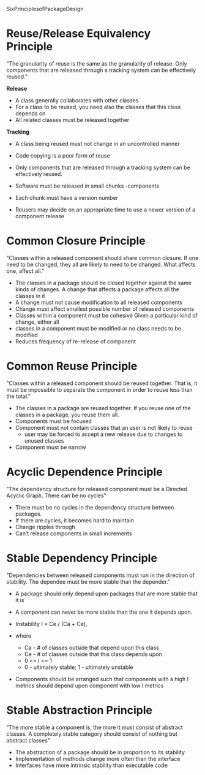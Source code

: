 SixPrinciplesofPackageDesign

# Reuse/Release Equivalency Principle #

"The granularity of reuse is the same as the granularity of release. Only components that are released through a tracking system can be effectively reused."


**Release**

+	A class generally collaborates with other classes
+	For a class to be reused, you need also the classes that this class depends on
+	All related classes must be released together

**Tracking**

+	A class being reused must not change in an uncontrolled manner
+	Code copying is a poor form of reuse

+	Only components that are released through a tracking system can be effectively reused.
+	Software must be released in small chunks -components
+	Each chunk must have a version number
+	Reusers may decide on an appropriate time to use a newer version of a component release

# Common Closure Principle #

"Classes within a released component should share common closure. If one need to be changed, they all are likely to need to be changed. What affects one, affect all."

+	The classes in a package should be closed together against the same kinds of changes. A change that affects a package affects all the classes in it
+	A change must not cause modification to all released components
+	Change must affect smallest possible number of released components
+	Classes within a component must be cohesive Given a particular kind of change, either all
+	classes in a component must be modified or no class needs to be modified
+	Reduces frequency of re-release of component


# Common Reuse Principle #

"Classes within a released component should be reused together. That is, it must be impossible to separate the component in order to reuse less than the total."

+	The classes in a package are reused together. If you reuse one of the classes in a package, you reuse them all.
+	Components must be focused
+	Component must not contain classes that an user is not likely to reuse
	+	user may be forced to accept a new release due to changes to unused classes
+	Component must be narrow

# Acyclic Dependence Principle #

"The dependency structure for released component must be a Directed Acyclic Graph. There can be no cycles"

+	There must be no cycles in the dependency structure between packages.
+	If there are cycles, it becomes hard to maintain
+	Change ripples through
+	Can’t release components in small increments

# Stable Dependency Principle #

"Dependencies between released components must run in the direction of stability. The dependee must be more stable than the depender."

+	A package should only depend upon packages that are more stable that it is
+	A component can never be more stable than the one it depends upon.

+	Instability I = Ce / (Ca + Ce),
+	where
	+	Ca - # of classes outside that depend upon this class
	+	Ce - # of classes outside that this class depends upon
	+	0 <= I <= 1
	+	0 - ultimately stable; 1 - ultimately unstable

+	Components should be arranged such that components with a high I metrics should depend upon component with low I metrics

# Stable Abstraction Principle #

"The more stable a component is, the more it must consist of abstract classes. A completely stable category should consist of nothing but abstract classes"

+	The abstraction of a package should be in proportion to its stability
+	Implementation of methods change more often than the interface
+	Interfaces have more intrinsic stability than executable code